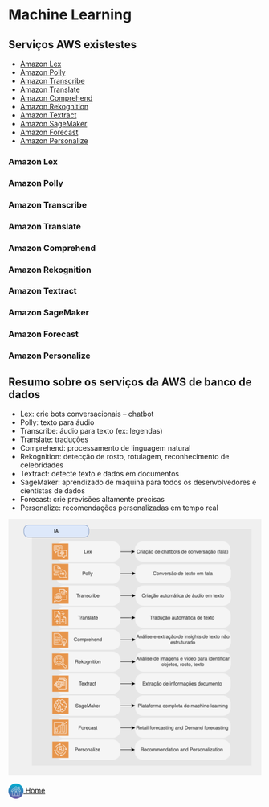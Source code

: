 # Machine Learning

## Serviços AWS existestes

* [Amazon Lex](#amazon-lex)
* [Amazon Polly](#amazon-polly)
* [Amazon Transcribe](#amazon-transcribe)
* [Amazon Translate](#amazon-translate)
* [Amazon Comprehend](#amazon-comprehend)
* [Amazon Rekognition](#amazon-rekognition)
* [Amazon Textract](#amazon-textract)
* [Amazon SageMaker](#amazon-sagemaker)
* [Amazon Forecast](#amazon-forecast)
* [Amazon Personalize](#amazon-personalize)

### Amazon Lex
### Amazon Polly
### Amazon Transcribe
### Amazon Translate
### Amazon Comprehend
### Amazon Rekognition
### Amazon Textract
### Amazon SageMaker
### Amazon Forecast
### Amazon Personalize

## Resumo sobre os serviços da AWS de banco de dados

* Lex: crie bots conversacionais – chatbot
* Polly: texto para áudio
* Transcribe: áudio para texto (ex: legendas)
* Translate: traduções
* Comprehend: processamento de linguagem natural
* Rekognition: detecção de rosto, rotulagem, reconhecimento de celebridades
* Textract: detecte texto e dados em documentos
* SageMaker: aprendizado de máquina para todos os desenvolvedores e cientistas de dados
* Forecast: crie previsões altamente precisas
* Personalize: recomendações personalizadas em tempo real

![Fig. IA](../images/8_fig_ia.png)

[<img align="center" src="../images/home.png" height="30" width="30"/> Home](../README.md)